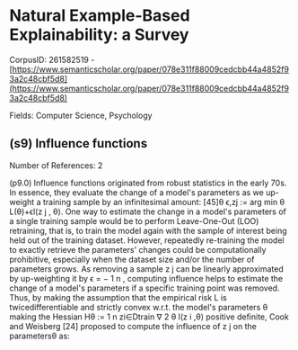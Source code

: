 # Natural Example-Based Explainability: a Survey

CorpusID: 261582519 - [https://www.semanticscholar.org/paper/078e311f88009cedcbb44a4852f93a2c48cbf5d8](https://www.semanticscholar.org/paper/078e311f88009cedcbb44a4852f93a2c48cbf5d8)

Fields: Computer Science, Psychology

## (s9) Influence functions
Number of References: 2

(p9.0) Influence functions originated from robust statistics in the early 70s. In essence, they evaluate the change of a model's parameters as we up-weight a training sample by an infinitesimal amount: [45]θ ϵ,zj := arg min θ L(θ)+ϵl(z j , θ). One way to estimate the change in a model's parameters of a single training sample would be to perform Leave-One-Out (LOO) retraining, that is, to train the model again with the sample of interest being held out of the training dataset. However, repeatedly re-training the model to exactly retrieve the parameters' changes could be computationally prohibitive, especially when the dataset size and/or the number of parameters grows. As removing a sample z j can be linearly approximated by up-weighting it by ϵ = − 1 n , computing influence helps to estimate the change of a model's parameters if a specific training point was removed. Thus, by making the assumption that the empirical risk L is twicedifferentiable and strictly convex w.r.t. the model's parameters θ making the Hessian Hθ := 1 n zi∈Dtrain ∇ 2 θ l(z i ,θ) positive definite, Cook and Weisberg [24] proposed to compute the influence of z j on the parametersθ as:
